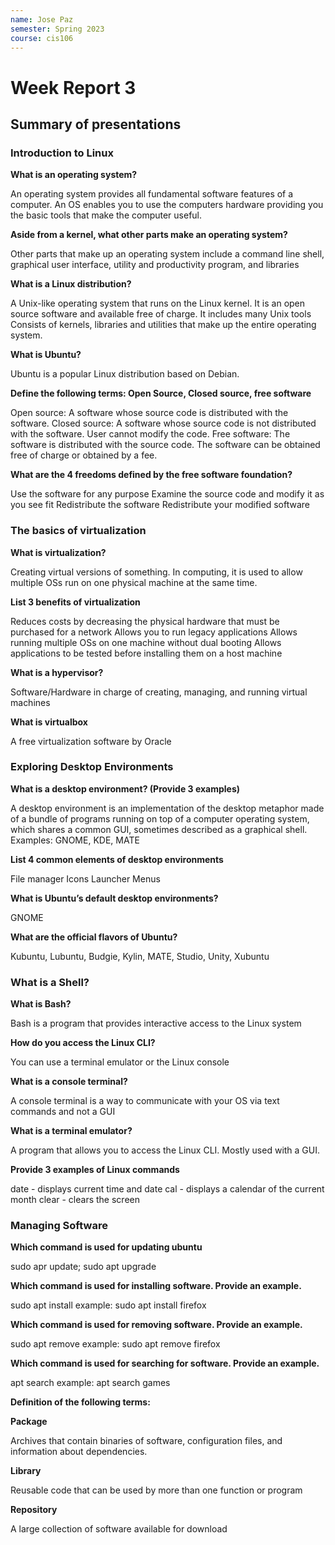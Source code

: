 ```yaml
---
name: Jose Paz
semester: Spring 2023
course: cis106
---
```


# Week Report 3

## Summary of presentations

### Introduction to Linux

**What is an operating system?**

An operating system provides all fundamental software features of a computer.  An OS enables you to use the computers hardware providing you the basic tools that make the computer useful.

**Aside from a kernel, what other parts make an operating system?**

Other parts that make up an operating system include a command line shell, graphical user interface, utility and productivity program, and libraries

**What is a Linux distribution?**

A Unix-like operating system that runs on the Linux kernel.
It is an open source software and available free of charge.
It includes many Unix tools
Consists of kernels, libraries and utilities that make up the entire operating system.

**What is Ubuntu?**

Ubuntu is a popular Linux distribution based on Debian.

**Define the following terms: Open Source, Closed source, free software**

Open source: A software whose source code is distributed with the software.
Closed source: A software whose source code is not distributed with the software.  User cannot modify the code.
Free software:  The software is distributed with the source code.  The software can be obtained free of charge or obtained by a fee.

**What are the 4 freedoms defined by the free software foundation?**

Use the software for any purpose
Examine the source code and modify it as you see fit
Redistribute the software
Redistribute your modified software

### The basics of virtualization

**What is virtualization?**

Creating virtual versions of something.  In computing, it is used to allow multiple OSs run on one physical machine at the same time.

**List 3 benefits of virtualization**

Reduces costs by decreasing the physical hardware that must be purchased for a network
Allows you to run legacy applications
Allows running multiple OSs on one machine without dual booting
Allows applications to be tested before installing them on a host machine

**What is a hypervisor?**

Software/Hardware in charge of creating, managing, and running virtual machines

**What is virtualbox**

A free virtualization software by Oracle

### Exploring Desktop Environments

**What is a desktop environment? (Provide 3 examples)**

A desktop environment is an implementation of the desktop metaphor made of a bundle of programs running on top of a computer operating system, which shares a common GUI, sometimes described as a graphical shell.
Examples: GNOME, KDE, MATE

**List 4 common elements of desktop environments**

File manager
Icons
Launcher
Menus

**What is Ubuntu’s default desktop environments?**

GNOME

**What are the official flavors of Ubuntu?**

Kubuntu, Lubuntu, Budgie, Kylin, MATE, Studio, Unity, Xubuntu

### What is a Shell?

**What is Bash?**

Bash is a program that provides interactive access to the Linux system

**How do you access the Linux CLI?**

You can use a terminal emulator or the Linux console

**What is a console terminal?**

A console terminal is a way to communicate with your OS via text commands and not a GUI

**What is a terminal emulator?**

A program that allows you to access the Linux CLI.  Mostly used with a GUI.

**Provide 3 examples of Linux commands**

date - displays current time and date
cal - displays a calendar of the current month
clear - clears the screen

### Managing Software

**Which command is used for updating ubuntu**

sudo apr update; sudo apt upgrade

**Which command is used for installing software. Provide an example.**

sudo apt install
example: sudo apt install firefox

**Which command is used for removing software. Provide an example.**

sudo apt remove
example: sudo apt remove firefox

**Which command is used for searching for software. Provide an example.**

apt search
example: apt search games

**Definition of the following terms:**

**Package**

Archives that contain binaries of software, configuration files, and information about dependencies.

**Library**

Reusable code that can be used by more than one function or program

**Repository** 

A large collection of software available for download